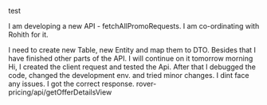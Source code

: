 test

I am developing a new API - fetchAllPromoRequests. I am co-ordinating with Rohith for it.

I need to create new Table, new Entity and map them to DTO. Besides that I have finished other parts of the API.
I will continue on it tomorrow morning
Hi, I created the client request and tested the Api. After that I debugged the code, changed the development env. and tried minor changes. I dint face any issues. I got the correct response. 
rover-pricing/api/getOfferDetailsView
